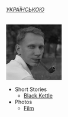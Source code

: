 ###### [УКРАЇНСЬКОЮ](/index.md)

![Portrait](/img/portrait_s.png)
- Short Stories
  - [Black Kettle](/texts/blackk_e.md)
- Photos
  - [Film](/film_e.md)
